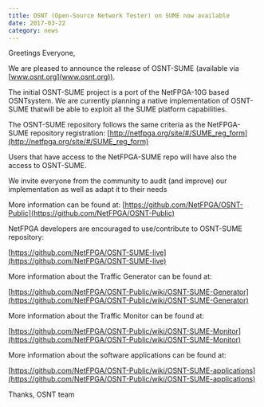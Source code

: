 ```yaml
---
title: OSNT (Open-Source Network Tester) on SUME now available
date: 2017-03-22
category: news
---
```


Greetings Everyone,

We are pleased to announce the release of OSNT-SUME (available via [www.osnt.org](www.osnt.org)).

The initial OSNT-SUME project is a port of the NetFPGA-10G based OSNTsystem. We are currently planning a native implementation of OSNT-SUME thatwill be able to exploit all the SUME platform capabilities.

The OSNT-SUME repository follows the same criteria as the NetFPGA-SUME repository registration: [http://netfpga.org/site/#/SUME_reg_form](http://netfpga.org/site/#/SUME_reg_form)

Users that have access to the NetFPGA-SUME repo will have also the access to OSNT-SUME.

We invite everyone from the community to audit (and improve) our implementation as well as adapt it to their needs

More information can be found at: [https://github.com/NetFPGA/OSNT-Public](https://github.com/NetFPGA/OSNT-Public)

NetFPGA developers are encouraged to use/contribute to OSNT-SUME repository:

[https://github.com/NetFPGA/OSNT-SUME-live](https://github.com/NetFPGA/OSNT-SUME-live)

More information about the Traffic Generator can be found at:

[https://github.com/NetFPGA/OSNT-Public/wiki/OSNT-SUME-Generator](https://github.com/NetFPGA/OSNT-Public/wiki/OSNT-SUME-Generator)

More information about the Traffic Monitor can be found at:

[https://github.com/NetFPGA/OSNT-Public/wiki/OSNT-SUME-Monitor](https://github.com/NetFPGA/OSNT-Public/wiki/OSNT-SUME-Monitor)

More information about the software applications can be found at:

[https://github.com/NetFPGA/OSNT-Public/wiki/OSNT-SUME-applications](https://github.com/NetFPGA/OSNT-Public/wiki/OSNT-SUME-applications)

Thanks, OSNT team
